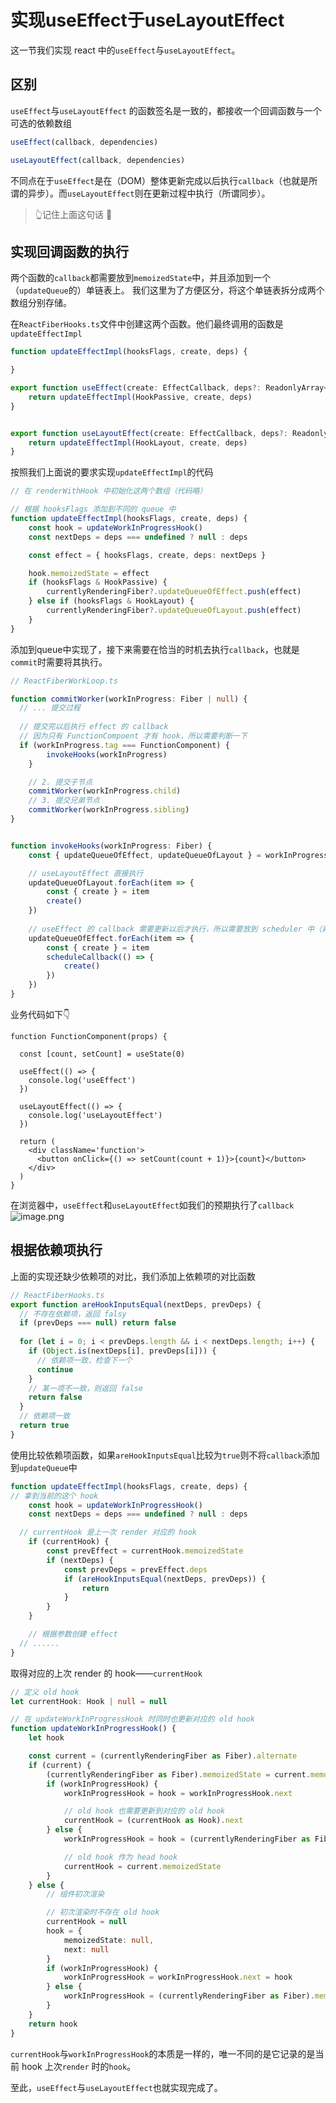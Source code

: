# 实现useEffect于useLayoutEffect
这一节我们实现 react 中的`useEffect`与`useLayoutEffect`。
## 区别
`useEffect`与`useLayoutEffect` 的函数签名是一致的，都接收一个回调函数与一个可选的依赖数组
```typescript
useEffect(callback, dependencies)

useLayoutEffect(callback, dependencies)
```
不同点在于`useEffect`是在（DOM）整体更新完成以后执行`callback`（也就是所谓的异步）。而`useLayoutEffect`则在更新过程中执行（所谓同步）。
> 👆记住上面这句话  🥳

## 实现回调函数的执行
两个函数的`callback`都需要放到`memoizedState`中，并且添加到一个（`updateQueue`的）单链表上。
我们这里为了方便区分，将这个单链表拆分成两个数组分别存储。

在`ReactFiberHooks.ts`文件中创建这两个函数。他们最终调用的函数是`updateEffectImpl`
```typescript
function updateEffectImpl(hooksFlags, create, deps) {

}

export function useEffect(create: EffectCallback, deps?: ReadonlyArray<unknown>) {
	return updateEffectImpl(HookPassive, create, deps)
}


export function useLayoutEffect(create: EffectCallback, deps?: ReadonlyArray<unknown>) {
	return updateEffectImpl(HookLayout, create, deps)
}
```
按照我们上面说的要求实现`updateEffectImpl`的代码
```typescript
// 在 renderWithHook 中初始化这两个数组（代码略）

// 根据 hooksFlags 添加到不同的 queue 中
function updateEffectImpl(hooksFlags, create, deps) {
	const hook = updateWorkInProgressHook()
	const nextDeps = deps === undefined ? null : deps

	const effect = { hooksFlags, create, deps: nextDeps }

	hook.memoizedState = effect
	if (hooksFlags & HookPassive) {
		currentlyRenderingFiber?.updateQueueOfEffect.push(effect)
	} else if (hooksFlags & HookLayout) {
		currentlyRenderingFiber?.updateQueueOfLayout.push(effect)
	}
}
```

添加到queue中实现了，接下来需要在恰当的时机去执行`callback`，也就是`commit`时需要将其执行。
```typescript
// ReactFiberWorkLoop.ts

function commitWorker(workInProgress: Fiber | null) {
  // ... 提交过程
  
  // 提交完以后执行 effect 的 callback
  // 因为只有 FunctionCompoent 才有 hook，所以需要判断一下
  if (workInProgress.tag === FunctionComponent) {
		invokeHooks(workInProgress)
	}

	// 2. 提交子节点
	commitWorker(workInProgress.child)
	// 3. 提交兄弟节点
	commitWorker(workInProgress.sibling)
}


function invokeHooks(workInProgress: Fiber) {
	const { updateQueueOfEffect, updateQueueOfLayout } = workInProgress

	// useLayoutEffect 直接执行
	updateQueueOfLayout.forEach(item => {
		const { create } = item
		create()
	})
	
	// useEffect 的 callback 需要更新以后才执行，所以需要放到 scheduler 中（异步调用）
	updateQueueOfEffect.forEach(item => {
		const { create } = item
		scheduleCallback(() => {
			create()
		})
	})
}
```
业务代码如下👇
```tsx
function FunctionComponent(props) {

  const [count, setCount] = useState(0)

  useEffect(() => {
    console.log('useEffect')
  })

  useLayoutEffect(() => {
    console.log('useLayoutEffect')
  })

  return (
    <div className='function'>
      <button onClick={() => setCount(count + 1)}>{count}</button>
    </div>
  )
}

```
在浏览器中，`useEffect`和`useLayoutEffect`如我们的预期执行了`callback`
![image.png](https://cdn.nlark.com/yuque/0/2022/png/1081923/1656927109949-698daac1-e606-4191-999e-8e913dda1633.png#clientId=u46a0de32-8909-4&crop=0&crop=0&crop=1&crop=1&from=paste&height=131&id=uf724788a&margin=%5Bobject%20Object%5D&name=image.png&originHeight=131&originWidth=202&originalType=binary&ratio=1&rotation=0&showTitle=false&size=9212&status=done&style=none&taskId=u50463949-124a-41c2-af95-4781e987aa8&title=&width=202)
## 根据依赖项执行
上面的实现还缺少依赖项的对比，我们添加上依赖项的对比函数
```typescript
// ReactFiberHooks.ts
export function areHookInputsEqual(nextDeps, prevDeps) {
  // 不存在依赖项，返回 falsy
  if (prevDeps === null) return false
  
  for (let i = 0; i < prevDeps.length && i < nextDeps.length; i++) {
    if (Object.is(nextDeps[i], prevDeps[i])) {
      // 依赖项一致，检查下一个
      continue
    }
    // 某一项不一致，则返回 false
    return false
  }
  // 依赖项一致
  return true
}
```
使用比较依赖项函数，如果`areHookInputsEqual`比较为`true`则不将`callback`添加到`updateQueue`中
```typescript
function updateEffectImpl(hooksFlags, create, deps) { 
// 拿到当前的这个 hook
	const hook = updateWorkInProgressHook()
	const nextDeps = deps === undefined ? null : deps

  // currentHook 是上一次 render 对应的 hook
	if (currentHook) {
		const prevEffect = currentHook.memoizedState
		if (nextDeps) {
			const prevDeps = prevEffect.deps
			if (areHookInputsEqual(nextDeps, prevDeps)) {
				return
			}
		}
	}

	// 根据参数创建 effect
  // ......
}
```
取得对应的上次 render 的 hook——`currentHook`
```typescript
// 定义 old hook
let currentHook: Hook | null = null

// 在 updateWorkInProgressHook 时同时也更新对应的 old hook
function updateWorkInProgressHook() {
	let hook

	const current = (currentlyRenderingFiber as Fiber).alternate
	if (current) {
		(currentlyRenderingFiber as Fiber).memoizedState = current.memoizedState
		if (workInProgressHook) {
			workInProgressHook = hook = workInProgressHook.next

			// old hook 也需要更新到对应的 old hook
			currentHook = (currentHook as Hook).next
		} else {
			workInProgressHook = hook = (currentlyRenderingFiber as Fiber).memoizedState

			// old hook 作为 head hook
			currentHook = current.memoizedState
		}
	} else {
		// 组件初次渲染

		// 初次渲染时不存在 old hook
		currentHook = null
		hook = {
			memoizedState: null,
			next: null
		}
		if (workInProgressHook) {
			workInProgressHook = workInProgressHook.next = hook
		} else {
			workInProgressHook = (currentlyRenderingFiber as Fiber).memoizedState = hook
		}
	}
	return hook
}
```
`currentHook`与`workInProgressHook`的本质是一样的，唯一不同的是它记录的是当前 hook 上次`render` 时的`hook`。

至此，`useEffect`与`useLayoutEffect`也就实现完成了。
